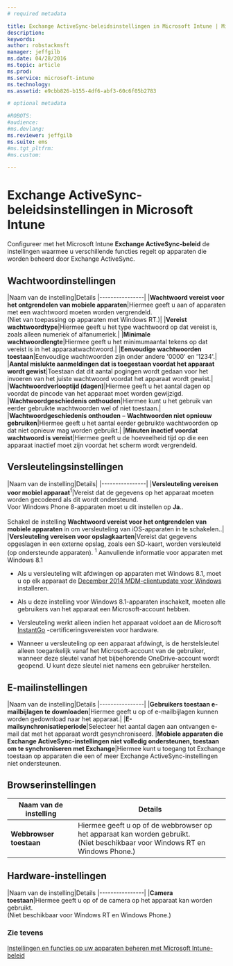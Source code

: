 ```yaml
---
# required metadata

title: Exchange ActiveSync-beleidsinstellingen in Microsoft Intune | Microsoft Intune
description:
keywords:
author: robstackmsft
manager: jeffgilb
ms.date: 04/28/2016
ms.topic: article
ms.prod:
ms.service: microsoft-intune
ms.technology:
ms.assetid: e9cbb826-b155-4df6-abf3-60c6f05b2783

# optional metadata

#ROBOTS:
#audience:
#ms.devlang:
ms.reviewer: jeffgilb
ms.suite: ems
#ms.tgt_pltfrm:
#ms.custom:

---
```


# Exchange ActiveSync-beleidsinstellingen in Microsoft Intune
Configureer met het Microsoft Intune **Exchange ActiveSync-beleid** de instellingen waarmee u verschillende functies regelt op apparaten die worden beheerd door Exchange ActiveSync.


## Wachtwoordinstellingen

|Naam van de instelling|Details
|----------------|
|**Wachtwoord vereist voor het ontgrendelen van mobiele apparaten**|Hiermee geeft u aan of apparaten met een wachtwoord moeten worden vergrendeld.<br>(Niet van toepassing op apparaten met Windows RT.)|
|**Vereist wachtwoordtype**|Hiermee geeft u het type wachtwoord op dat vereist is, zoals alleen numeriek of alfanumeriek.|
|**Minimale wachtwoordlengte**|Hiermee geeft u het minimumaantal tekens op dat vereist is in het apparaatwachtwoord.|
|**Eenvoudige wachtwoorden toestaan**|Eenvoudige wachtwoorden zijn onder andere '0000' en '1234'.|
|**Aantal mislukte aanmeldingen dat is toegestaan voordat het apparaat wordt gewist**|Toestaan dat dit aantal pogingen wordt gedaan voor het invoeren van het juiste wachtwoord voordat het apparaat wordt gewist.|
|**Wachtwoordverlooptijd (dagen)**|Hiermee geeft u het aantal dagen op voordat de pincode van het apparaat moet worden gewijzigd.
|**Wachtwoordgeschiedenis onthouden**|Hiermee kunt u het gebruik van eerder gebruikte wachtwoorden wel of niet toestaan.|
|**Wachtwoordgeschiedenis onthouden** – **Wachtwoorden niet opnieuw gebruiken**|Hiermee geeft u het aantal eerder gebruikte wachtwoorden op dat niet opnieuw mag worden gebruikt.|
|**Minuten inactief voordat wachtwoord is vereist**|Hiermee geeft u de hoeveelheid tijd op die een apparaat inactief moet zijn voordat het scherm wordt vergrendeld.

## Versleutelingsinstellingen

|Naam van de instelling|Details|
|----------------|
|**Versleuteling vereisen voor mobiel apparaat**<sup>1</sup>|Vereist dat de gegevens op het apparaat moeten worden gecodeerd als dit wordt ondersteund.<br>Voor Windows Phone 8-apparaten moet u dit instellen op **Ja**..<br /><br />Schakel de instelling **Wachtwoord vereist voor het ontgrendelen van mobiele apparaten** in om versleuteling van iOS-apparaten in te schakelen..|
|**Versleuteling vereisen voor opslagkaarten**|Vereist dat gegevens opgeslagen in een externe opslag, zoals een SD-kaart, worden versleuteld (op ondersteunde apparaten).
<sup>1</sup> Aanvullende informatie voor apparaten met Windows 8.1

-   Als u versleuteling wilt afdwingen op apparaten met Windows 8.1, moet u op elk apparaat de [December 2014 MDM-clientupdate voor Windows](http://support.microsoft.com/kb/3013816) installeren.

-   Als u deze instelling voor Windows 8.1-apparaten inschakelt, moeten alle gebruikers van het apparaat een Microsoft-account hebben.

-   Versleuteling werkt alleen indien het apparaat voldoet aan de Microsoft [InstantGo](http://blogs.windows.com/bloggingwindows/2014/06/19/instantgo-a-better-way-to-sleep/) -certificeringsvereisten voor hardware.

-   Wanneer u versleuteling op een apparaat afdwingt, is de herstelsleutel alleen toegankelijk vanaf het Microsoft-account van de gebruiker, wanneer deze sleutel vanaf het bijbehorende OneDrive-account wordt geopend. U kunt deze sleutel niet namens een gebruiker herstellen.

## E-mailinstellingen

|Naam van de instelling|Details
|----------------|
|**Gebruikers toestaan e-mailbijlagen te downloaden**|Hiermee geeft u op of e-mailbijlagen kunnen worden gedownload naar het apparaat.|
|**E-mailsynchronisatieperiode**|Selecteer het aantal dagen aan ontvangen e-mail dat met het apparaat wordt gesynchroniseerd.
|**Mobiele apparaten die Exchange ActiveSync-instellingen niet volledig ondersteunen, toestaan om te synchroniseren met Exchange**|Hiermee kunt u toegang tot Exchange toestaan op apparaten die een of meer Exchange ActiveSync-instellingen niet ondersteunen.

## Browserinstellingen

|Naam van de instelling|Details
|----------------|-
|**Webbrowser toestaan**|Hiermee geeft u op of de webbrowser op het apparaat kan worden gebruikt.<br>(Niet beschikbaar voor Windows RT en Windows Phone.)

## Hardware-instellingen

|Naam van de instelling|Details
|----------------|
|**Camera toestaan**|Hiermee geeft u op of de camera op het apparaat kan worden gebruikt.<br>(Niet beschikbaar voor Windows RT en Windows Phone.)



### Zie tevens
[Instellingen en functies op uw apparaten beheren met Microsoft Intune-beleid](manage-settings-and-features-on-your-devices-with-microsoft-intune-policies.md)



<!--HONumber=May16_HO1-->


